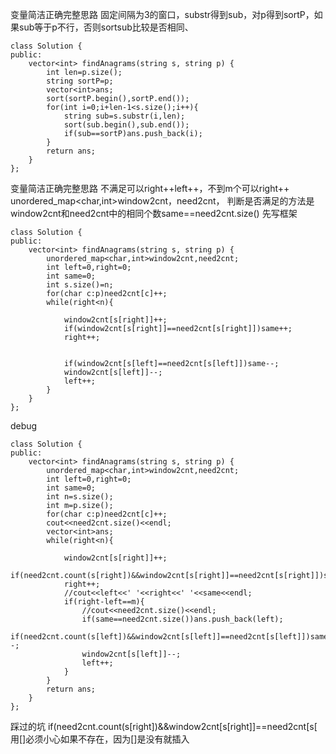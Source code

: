 
变量简洁正确完整思路
固定间隔为3的窗口，substr得到sub，对p得到sortP，如果sub等于p不行，否则sortsub比较是否相同、
```
class Solution {
public:
    vector<int> findAnagrams(string s, string p) {
        int len=p.size();
        string sortP=p;
        vector<int>ans;
        sort(sortP.begin(),sortP.end());
        for(int i=0;i+len-1<s.size();i++){
            string sub=s.substr(i,len);
            sort(sub.begin(),sub.end());
            if(sub==sortP)ans.push_back(i);
        }
        return ans;
    }
};
```
变量简洁正确完整思路
不满足可以right++left++，不到m个可以right++
unordered_map<char,int>window2cnt，need2cnt，
判断是否满足的方法是window2cnt和need2cnt中的相同个数same==need2cnt.size()
先写框架
```
class Solution {
public:
    vector<int> findAnagrams(string s, string p) {
        unordered_map<char,int>window2cnt,need2cnt;
        int left=0,right=0;
        int same=0;
        int s.size()=n;
        for(char c:p)need2cnt[c]++;
        while(right<n){

            window2cnt[s[right]]++;
            if(window2cnt[s[right]]==need2cnt[s[right]])same++;
            right++;
            

            if(window2cnt[s[left]==need2cnt[s[left]])same--;
            window2cnt[s[left]]--;
            left++;
        }
    }
};
```
debug
```
class Solution {
public:
    vector<int> findAnagrams(string s, string p) {
        unordered_map<char,int>window2cnt,need2cnt;
        int left=0,right=0;
        int same=0;
        int n=s.size();
        int m=p.size();
        for(char c:p)need2cnt[c]++;
        cout<<need2cnt.size()<<endl;
        vector<int>ans;
        while(right<n){

            window2cnt[s[right]]++;
            if(need2cnt.count(s[right])&&window2cnt[s[right]]==need2cnt[s[right]])same++;
            right++;
            //cout<<left<<' '<<right<<' '<<same<<endl;
            if(right-left==m){
                //cout<<need2cnt.size()<<endl;
                if(same==need2cnt.size())ans.push_back(left);
                if(need2cnt.count(s[left])&&window2cnt[s[left]]==need2cnt[s[left]])same--;
                window2cnt[s[left]]--;
                left++;
            }
        }
        return ans;
    }
};
```
踩过的坑
 if(need2cnt.count(s[right])&&window2cnt[s[right]]==need2cnt[s[
用[]必须小心如果不存在，因为[]是没有就插入